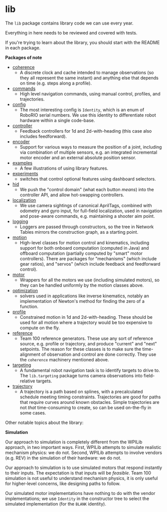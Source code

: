# lib

The `lib` package contains library code we can use every year.

Everything in here needs to be reviewed and covered with tests.

If you're trying to learn about the library, you should start with the README in each package.

__Packages of note__

* [coherence](coherence/README.md)
  * A discrete clock and cache intended to manage observations (so they all represent the same instant) and anything else that depends on time (e.g. steps along a profile).
* [commands](commands/README.md)
  * High level navigation commands, using manual control, profiles, and trajectories.
* [config](config/README.md)
  * The most interesting config is `Identity`, which is an enum of RoboRIO
  serial numbers.  We use this identity to differentiate robot hardware within
  a single code-base.
* [controller](controller/README.md)
  * Feedback controllers for 1d and 2d-with-heading (this case also includes feedforward).
* [encoder](encoder/README.md)
  * Support for various ways to measure the position of a joint, including via combination of multiple sensors, e.g. an integrated incremental motor encoder and an external absolute position sensor.
* [examples](examples/README.md) 
  * A few illustrations of using library features.
* [experiments](experiments/README.md) 
  * switches that control optional features using dashboard selectors.
* [hid](hid/README.md) 
  * We push the "control domain" (what each button *means*) into the controller API, and allow hot-swapping controllers.
* [localization](localization/README.md)
  * We use camera sightings of canonical AprilTags, combined with odometry and gyro input, for full-field localization, used in navigation and pose-aware commands, e.g. maintaining a shooter aim point.
* [logging](logging/README.md) 
  * Loggers are passed through constructors, so the tree in Network Tables mirrors the construction graph, as a starting point.
* [motion](motion/README.md) 
  * High-level classes for motion control and kinematics, including support for both onboard computation (computed in Java) and offboard computation (partially computed by "smart" motor controllers).  There are packages for "mechanisms" (which include gear ratios), and "servos" (which include feedback and feedforward control).
* [motor](motor/README.md) 
  * Wrappers for all the motors we use (including simulated motors), so they can be handled uniformly by the motion classes above.
* [optimization](optimization/README.md)
  * solvers used in applications like inverse kinematics, notably an implementation of Newton's method
for finding the zero of a function.
* [profile](profile/README.md)
  * Constrained motion in 1d and 2d-with-heading.  These should be used for all motion where a trajectory would be too expensive to compute on the fly.
* [reference](reference/README.md)
  * Team 100 reference generators.  These use any sort of reference source, e.g. profile or trajectory, and produce "current" and "next" setpoints.  The reason for these classes is to make sure the time-alignment of observation and control are done correctly.  They use the `coherence` machinery mentioned above.
* [targeting](targeting/README.md)
  * A fundamental robot navigation task is to identify targets to drive to.  The `lib.targeting` package turns camera observations into field-relative targets.
* [trajectory](trajectory/README.md)
  * A trajectory is a path based on splines, with a precalculated schedule meeting timing constraints.  Trajectories are good for paths that require curves around known obstacles.  Simple trajectories are not *that* time-consuming to create, so can be used on-the-fly in some cases.

Other notable topics about the library:

__Simulation__

Our approach to simulation is completely different from the WPILib approach,
in two important ways. First, WPILib attempts to simulate realistic mechanism
physics: we do not.  Second, WPILib attempts to involve vendors (e.g. REV) in
the simulation of their hardware: we do not.

Our approach to simulation is to use simulated motors that respond instantly
to their inputs.  The expectation is that inputs will be _feasible_.  Team
100 simulation is not useful to understand mechanism physics, it is only
useful for higher-level concerns, like designing paths to follow.

Our simulated motor implementations have nothing to do with the vendor
implementations; we use `Identity` in the constructor tree to select the
simulated implementation (for the `BLANK` identity).
